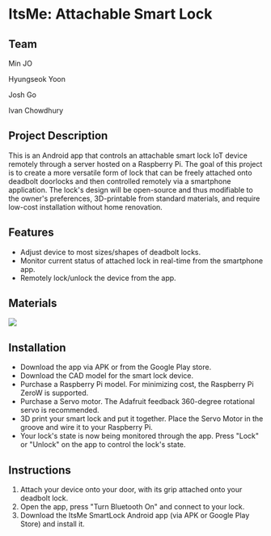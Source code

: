 # ItsMe: Attachable Smart Lock 

## Team

Min JO

Hyungseok Yoon

Josh Go

Ivan Chowdhury

## Project Description

This is an Android app that controls an attachable smart lock IoT device remotely through a server hosted on a Raspberry Pi. The goal of this project is to create a more versatile form of lock that can be freely attached onto deadbolt doorlocks and then controlled remotely via a smartphone application.  The lock's design will be open-source and thus modifiable to the owner's preferences, 3D-printable from standard materials, and require low-cost installation without home renovation.

## Features
- Adjust device to most sizes/shapes of deadbolt locks.
- Monitor current status of attached lock in real-time from the smartphone app.
- Remotely lock/unlock the device from the app.

## Materials
![](https://i.imgur.com/XR6FRw1.jpg)

## Installation
- Download the app via APK or from the Google Play store.
- Download the CAD model for the smart lock device.
- Purchase a Raspberry Pi model. For minimizing cost, the Raspberry Pi ZeroW is supported.
- Purchase a Servo motor. The Adafruit feedback 360-degree rotational servo is recommended. 
- 3D print your smart lock and put it together. Place the Servo Motor in the groove and wire it to your Raspberry Pi.
- Your lock's state is now being monitored through the app. Press "Lock" or "Unlock" on the app to control the lock's state.

## Instructions
1. Attach your device onto your door, with its grip attached onto your deadbolt lock.
2. Open the app, press "Turn Bluetooth On" and connect to your lock. 
3. Download the ItsMe SmartLock Android app (via APK or Google Play Store) and install it.
